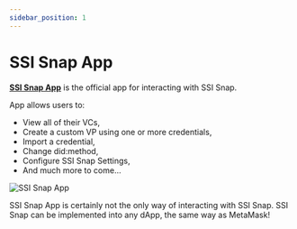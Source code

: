```yaml
---
sidebar_position: 1
---
```


# SSI Snap App

**[SSI Snap App](https://blockchain-lab-um.github.io/ssi-snap)** is the official app for interacting with SSI Snap.

App allows users to:

- View all of their VCs,
- Create a custom VP using one or more credentials,
- Import a credential,
- Change did:method,
- Configure SSI Snap Settings,
- And much more to come...

![SSI Snap App](https://i.imgur.com/8NeiveT.png)

SSI Snap App is certainly not the only way of interacting with SSI Snap. SSI Snap can be implemented into any dApp, the same way as MetaMask!
